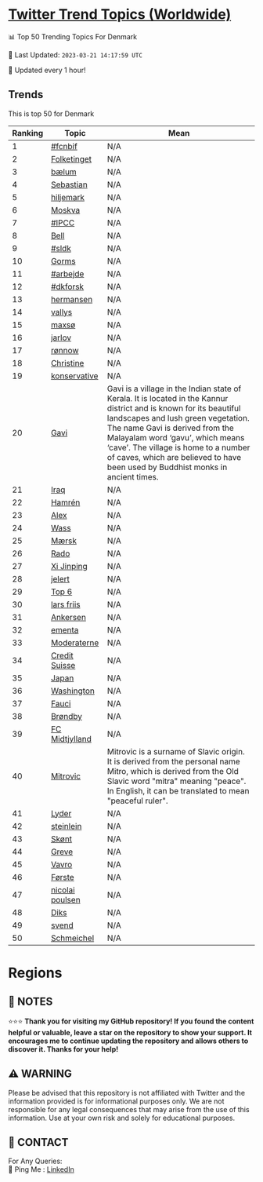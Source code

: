 [Twitter Trend Topics (Worldwide)](https://github.com/ErcinDedeoglu/Twitter-Trend-Topics)
==========


📊 Top 50 Trending Topics For Denmark

📆 Last Updated: `2023-03-21 14:17:59 UTC`

🔧 Updated every 1 hour!


## Trends

This is top 50 for Denmark

| Ranking | Topic | Mean |
| ------- | ------------ | ------------ |
| 1 | [#fcnbif](http://twitter.com/search?q=%23fcnbif) | N/A |
| 2 | [Folketinget](http://twitter.com/search?q=Folketinget) | N/A |
| 3 | [bælum](http://twitter.com/search?q=b%c3%a6lum) | N/A |
| 4 | [Sebastian](http://twitter.com/search?q=Sebastian) | N/A |
| 5 | [hiljemark](http://twitter.com/search?q=hiljemark) | N/A |
| 6 | [Moskva](http://twitter.com/search?q=Moskva) | N/A |
| 7 | [#IPCC](http://twitter.com/search?q=%23IPCC) | N/A |
| 8 | [Bell](http://twitter.com/search?q=Bell) | N/A |
| 9 | [#sldk](http://twitter.com/search?q=%23sldk) | N/A |
| 10 | [Gorms](http://twitter.com/search?q=Gorms) | N/A |
| 11 | [#arbejde](http://twitter.com/search?q=%23arbejde) | N/A |
| 12 | [#dkforsk](http://twitter.com/search?q=%23dkforsk) | N/A |
| 13 | [hermansen](http://twitter.com/search?q=hermansen) | N/A |
| 14 | [vallys](http://twitter.com/search?q=vallys) | N/A |
| 15 | [maxsø](http://twitter.com/search?q=maxs%c3%b8) | N/A |
| 16 | [jarlov](http://twitter.com/search?q=jarlov) | N/A |
| 17 | [rønnow](http://twitter.com/search?q=r%c3%b8nnow) | N/A |
| 18 | [Christine](http://twitter.com/search?q=Christine) | N/A |
| 19 | [konservative](http://twitter.com/search?q=konservative) | N/A |
| 20 | [Gavi](http://twitter.com/search?q=Gavi) | Gavi is a village in the Indian state of Kerala. It is located in the Kannur district and is known for its beautiful landscapes and lush green vegetation. The name Gavi is derived from the Malayalam word ‘gavu’, which means ‘cave’. The village is home to a number of caves, which are believed to have been used by Buddhist monks in ancient times. |
| 21 | [Iraq](http://twitter.com/search?q=Iraq) | N/A |
| 22 | [Hamrén](http://twitter.com/search?q=Hamr%c3%a9n) | N/A |
| 23 | [Alex](http://twitter.com/search?q=Alex) | N/A |
| 24 | [Wass](http://twitter.com/search?q=Wass) | N/A |
| 25 | [Mærsk](http://twitter.com/search?q=M%c3%a6rsk) | N/A |
| 26 | [Rado](http://twitter.com/search?q=Rado) | N/A |
| 27 | [Xi Jinping](http://twitter.com/search?q=Xi+Jinping) | N/A |
| 28 | [jelert](http://twitter.com/search?q=jelert) | N/A |
| 29 | [Top 6](http://twitter.com/search?q=Top+6) | N/A |
| 30 | [lars friis](http://twitter.com/search?q=lars+friis) | N/A |
| 31 | [Ankersen](http://twitter.com/search?q=Ankersen) | N/A |
| 32 | [ementa](http://twitter.com/search?q=ementa) | N/A |
| 33 | [Moderaterne](http://twitter.com/search?q=Moderaterne) | N/A |
| 34 | [Credit Suisse](http://twitter.com/search?q=Credit+Suisse) | N/A |
| 35 | [Japan](http://twitter.com/search?q=Japan) | N/A |
| 36 | [Washington](http://twitter.com/search?q=Washington) | N/A |
| 37 | [Fauci](http://twitter.com/search?q=Fauci) | N/A |
| 38 | [Brøndby](http://twitter.com/search?q=Br%c3%b8ndby) | N/A |
| 39 | [FC Midtjylland](http://twitter.com/search?q=FC+Midtjylland) | N/A |
| 40 | [Mitrovic](http://twitter.com/search?q=Mitrovic) | Mitrovic is a surname of Slavic origin. It is derived from the personal name Mitro, which is derived from the Old Slavic word "mitra" meaning "peace". In English, it can be translated to mean "peaceful ruler". |
| 41 | [Lyder](http://twitter.com/search?q=Lyder) | N/A |
| 42 | [steinlein](http://twitter.com/search?q=steinlein) | N/A |
| 43 | [Skønt](http://twitter.com/search?q=Sk%c3%b8nt) | N/A |
| 44 | [Greve](http://twitter.com/search?q=Greve) | N/A |
| 45 | [Vavro](http://twitter.com/search?q=Vavro) | N/A |
| 46 | [Første](http://twitter.com/search?q=F%c3%b8rste) | N/A |
| 47 | [nicolai poulsen](http://twitter.com/search?q=nicolai+poulsen) | N/A |
| 48 | [Diks](http://twitter.com/search?q=Diks) | N/A |
| 49 | [svend](http://twitter.com/search?q=svend) | N/A |
| 50 | [Schmeichel](http://twitter.com/search?q=Schmeichel) | N/A |



# Regions




## 📝 NOTES

⭐⭐⭐ **Thank you for visiting my GitHub repository! If you found the content helpful or valuable, leave a star on the repository to show your support. It encourages me to continue updating the repository and allows others to discover it. Thanks for your help!**


## ⚠️ WARNING

Please be advised that this repository is not affiliated with Twitter and the information provided is for informational purposes only. We are not responsible for any legal consequences that may arise from the use of this information. Use at your own risk and solely for educational purposes.


## 📨 CONTACT

 For Any Queries:  
            🏓 Ping Me : [LinkedIn](https://www.linkedin.com/in/ercindedeoglu/)
